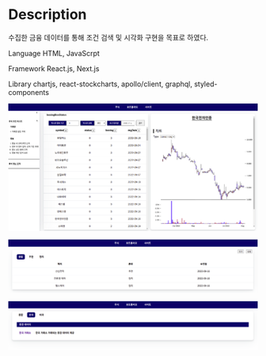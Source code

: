 Description
==========
수집한 금융 데이터를 통해 조건 검색 및 시각화 구현을 목표로 하였다.

Language HTML, JavaScrpt

Framework React.js, Next.js

Library chartjs, react-stockcharts, apollo/client, graphql, styled-components

![image](./image/first.png)

![image](./image/second.png)

![image](./image/third.png)

